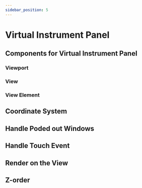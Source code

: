```yaml
---
sidebar_position: 5
---
```


# Virtual Instrument Panel

## Components for Virtual Instrument Panel

### Viewport

### View

### View Element

## Coordinate System

## Handle Poded out Windows

## Handle Touch Event

## Render on the View

## Z-order
